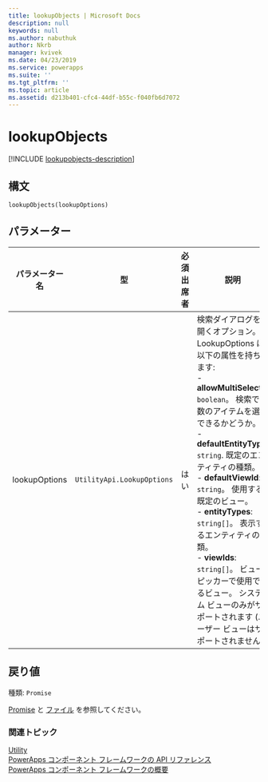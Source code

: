 ```yaml
---
title: lookupObjects | Microsoft Docs
description: null
keywords: null
ms.author: nabuthuk
author: Nkrb
manager: kvivek
ms.date: 04/23/2019
ms.service: powerapps
ms.suite: ''
ms.tgt_pltfrm: ''
ms.topic: article
ms.assetid: d213b401-cfc4-44df-b55c-f040fb6d7072
---
```


# <a name="lookupobjects"></a>lookupObjects

[!INCLUDE [lookupobjects-description](includes/lookupobjects-description.md)]

## <a name="syntax"></a>構文

`lookupObjects(lookupOptions)`

## <a name="parameters"></a>パラメーター

| パラメーター名|型|必須出席者|説明|
| ------------- |----|--------|-----------|
|lookupOptions|`UtilityApi.LookupOptions`|はい|検索ダイアログを開くオプション。 LookupOptions は以下の属性を持ちます:<br/>- **allowMultiSelect**: `boolean`。 検索で複数のアイテムを選択できるかどうか。<br/>- **defaultEntityType**: `string`. 既定のエンティティの種類。<br/>- **defaultViewId**: `string`。 使用する既定のビュー。<br/>- **entityTypes**: `string[]`。 表示するエンティティの種類。<br/>- **viewIds**: `string[]`。 ビュー ピッカーで使用できるビュー。 システム ビューのみがサポートされます (ユーザー ビューはサポートされません)|

## <a name="return-value"></a>戻り値

種類: `Promise`

[Promise](https://developer.mozilla.org/docs/Web/JavaScript/Reference/Global_Objects/Promise) と [ファイル](https://developer.mozilla.org/docs/Web/API/File) を参照してください。


### <a name="related-topics"></a>関連トピック

[Utility](../utility.md)<br/>
[PowerApps コンポーネント フレームワークの API リファレンス](../../reference/index.md)<br/>
[PowerApps コンポーネント フレームワークの概要](../../overview.md)